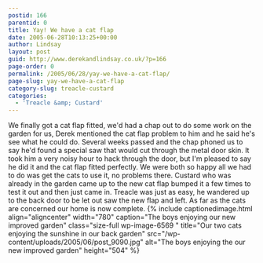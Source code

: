 ```yaml
---
postid: 166
parentid: 0
title: Yay! We have a cat flap
date: 2005-06-28T10:13:25+00:00
author: Lindsay
layout: post
guid: http://www.derekandlindsay.co.uk/?p=166
page-order: 0
permalink: /2005/06/28/yay-we-have-a-cat-flap/
page-slug: yay-we-have-a-cat-flap
category-slug: treacle-custard
categories:
  - 'Treacle &amp; Custard'
---
```

We finally got a cat flap fitted, we'd had a chap out to do some work on the garden for us, Derek mentioned the cat flap problem to him and he said he's see what he could do. Several weeks passed and the chap phoned us to say he'd found a special saw that would cut through the metal door skin. It took him a very noisy hour to hack through the door, but I'm pleased to say he did it and the cat flap fitted perfectly. We were both so happy all we had to do was get the cats to use it, no problems there. Custard who was already in the garden came up to the new cat flap bumped it a few times to test it out and then just came in. Treacle was just as easy, he wandered up to the back door to be let out saw the new flap and left. As far as the cats are concerned our home is now complete. {% include captionedimage.html align="aligncenter" width="780" caption="The boys enjoying our new improved garden" class="size-full wp-image-6569 " title="Our two cats enjoying the sunshine in our back garden" src="/wp-content/uploads/2005/06/post_9090.jpg" alt="The boys enjoying the our new improved garden" height="504" %}